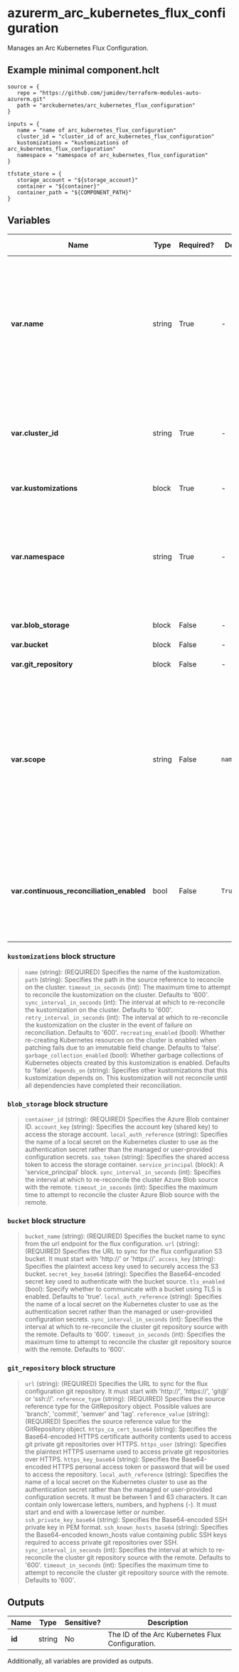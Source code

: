 # azurerm_arc_kubernetes_flux_configuration

Manages an Arc Kubernetes Flux Configuration.

## Example minimal component.hclt

```hcl
source = {
   repo = "https://github.com/jumidev/terraform-modules-auto-azurerm.git" 
   path = "arckubernetes/arc_kubernetes_flux_configuration" 
}

inputs = {
   name = "name of arc_kubernetes_flux_configuration" 
   cluster_id = "cluster_id of arc_kubernetes_flux_configuration" 
   kustomizations = "kustomizations of arc_kubernetes_flux_configuration" 
   namespace = "namespace of arc_kubernetes_flux_configuration" 
}

tfstate_store = {
   storage_account = "${storage_account}" 
   container = "${container}" 
   container_path = "${COMPONENT_PATH}" 
}

```

## Variables

| Name | Type | Required? |  Default  |  possible values |  Description |
| ---- | ---- | --------- |  ----------- | ----------- | ----------- |
| **var.name** | string | True | -  |  -  |  Specifies the name which should be used for this Arc Kubernetes Flux Configuration. Changing this forces a new Arc Kubernetes Flux Configuration to be created. | 
| **var.cluster_id** | string | True | -  |  -  |  Specifies the Cluster ID. Changing this forces a new Arc Kubernetes Cluster Extension to be created. | 
| **var.kustomizations** | block | True | -  |  -  |  A `kustomizations` block. | 
| **var.namespace** | string | True | -  |  -  |  Specifies the namespace to which this configuration is installed to. Changing this forces a new Arc Kubernetes Flux Configuration to be created. | 
| **var.blob_storage** | block | False | -  |  -  |  An `blob_storage` block. | 
| **var.bucket** | block | False | -  |  -  |  A `bucket` block. | 
| **var.git_repository** | block | False | -  |  -  |  A `git_repository` block. | 
| **var.scope** | string | False | `namespace`  |  `cluster`, `namespace`  |  Specifies the scope at which the operator will be installed. Possible values are `cluster` and `namespace`. Defaults to `namespace`. Changing this forces a new Arc Kubernetes Flux Configuration to be created. | 
| **var.continuous_reconciliation_enabled** | bool | False | `True`  |  -  |  Whether the configuration will keep its reconciliation of its kustomizations and sources with the repository. Defaults to `true`. | 

### `kustomizations` block structure

>`name` (string): (REQUIRED) Specifies the name of the kustomization.
>`path` (string): Specifies the path in the source reference to reconcile on the cluster.
>`timeout_in_seconds` (int): The maximum time to attempt to reconcile the kustomization on the cluster. Defaults to '600'.
>`sync_interval_in_seconds` (int): The interval at which to re-reconcile the kustomization on the cluster. Defaults to '600'.
>`retry_interval_in_seconds` (int): The interval at which to re-reconcile the kustomization on the cluster in the event of failure on reconciliation. Defaults to '600'.
>`recreating_enabled` (bool): Whether re-creating Kubernetes resources on the cluster is enabled when patching fails due to an immutable field change. Defaults to 'false'.
>`garbage_collection_enabled` (bool): Whether garbage collections of Kubernetes objects created by this kustomization is enabled. Defaults to 'false'.
>`depends_on` (string): Specifies other kustomizations that this kustomization depends on. This kustomization will not reconcile until all dependencies have completed their reconciliation.

### `blob_storage` block structure

>`container_id` (string): (REQUIRED) Specifies the Azure Blob container ID.
>`account_key` (string): Specifies the account key (shared key) to access the storage account.
>`local_auth_reference` (string): Specifies the name of a local secret on the Kubernetes cluster to use as the authentication secret rather than the managed or user-provided configuration secrets.
>`sas_token` (string): Specifies the shared access token to access the storage container.
>`service_principal` (block): A 'service_principal' block.
>`sync_interval_in_seconds` (int): Specifies the interval at which to re-reconcile the cluster Azure Blob source with the remote.
>`timeout_in_seconds` (int): Specifies the maximum time to attempt to reconcile the cluster Azure Blob source with the remote.

### `bucket` block structure

>`bucket_name` (string): (REQUIRED) Specifies the bucket name to sync from the url endpoint for the flux configuration.
>`url` (string): (REQUIRED) Specifies the URL to sync for the flux configuration S3 bucket. It must start with 'http://' or 'https://'.
>`access_key` (string): Specifies the plaintext access key used to securely access the S3 bucket.
>`secret_key_base64` (string): Specifies the Base64-encoded secret key used to authenticate with the bucket source.
>`tls_enabled` (bool): Specify whether to communicate with a bucket using TLS is enabled. Defaults to 'true'.
>`local_auth_reference` (string): Specifies the name of a local secret on the Kubernetes cluster to use as the authentication secret rather than the managed or user-provided configuration secrets.
>`sync_interval_in_seconds` (int): Specifies the interval at which to re-reconcile the cluster git repository source with the remote. Defaults to '600'.
>`timeout_in_seconds` (int): Specifies the maximum time to attempt to reconcile the cluster git repository source with the remote. Defaults to '600'.

### `git_repository` block structure

>`url` (string): (REQUIRED) Specifies the URL to sync for the flux configuration git repository. It must start with 'http://', 'https://', 'git@' or 'ssh://'.
>`reference_type` (string): (REQUIRED) Specifies the source reference type for the GitRepository object. Possible values are 'branch', 'commit', 'semver' and 'tag'.
>`reference_value` (string): (REQUIRED) Specifies the source reference value for the GitRepository object.
>`https_ca_cert_base64` (string): Specifies the Base64-encoded HTTPS certificate authority contents used to access git private git repositories over HTTPS.
>`https_user` (string): Specifies the plaintext HTTPS username used to access private git repositories over HTTPS.
>`https_key_base64` (string): Specifies the Base64-encoded HTTPS personal access token or password that will be used to access the repository.
>`local_auth_reference` (string): Specifies the name of a local secret on the Kubernetes cluster to use as the authentication secret rather than the managed or user-provided configuration secrets. It must be between 1 and 63 characters. It can contain only lowercase letters, numbers, and hyphens (-). It must start and end with a lowercase letter or number.
>`ssh_private_key_base64` (string): Specifies the Base64-encoded SSH private key in PEM format.
>`ssh_known_hosts_base64` (string): Specifies the Base64-encoded known_hosts value containing public SSH keys required to access private git repositories over SSH.
>`sync_interval_in_seconds` (int): Specifies the interval at which to re-reconcile the cluster git repository source with the remote. Defaults to '600'.
>`timeout_in_seconds` (int): Specifies the maximum time to attempt to reconcile the cluster git repository source with the remote. Defaults to '600'.



## Outputs

| Name | Type | Sensitive? | Description |
| ---- | ---- | --------- | --------- |
| **id** | string | No  | The ID of the Arc Kubernetes Flux Configuration. | 

Additionally, all variables are provided as outputs.
